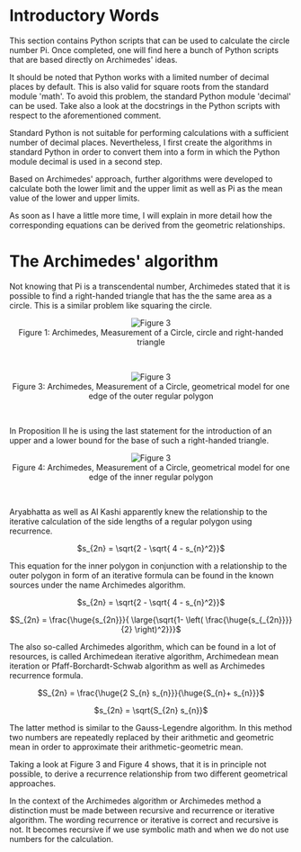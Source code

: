 # Introductory Words

This section contains Python scripts that can be used to calculate the circle number Pi. Once completed, one will find here a bunch of Python scripts that are based directly on Archimedes' ideas.

It should be noted that Python works with a limited number of decimal places by default. This is also valid for square roots from the standard module 'math'. To avoid this problem, the standard Python module 'decimal' can be used. Take also a look at the docstrings in the Python scripts with respect to the aforementioned comment.

Standard Python is not suitable for performing calculations with a sufficient number of decimal places. Nevertheless, I first create the algorithms in standard Python in order to convert them into a form in which the Python module decimal is used in a second step. 

Based on Archimedes' approach, further algorithms were developed to calculate both the lower limit and the upper limit as well as Pi as the mean value of the lower and upper limits.

As soon as I have a little more time, I will explain in more detail how the corresponding equations can be derived from the geometric relationships. 

# The Archimedes' algorithm

Not knowing that Pi is a transcendental number, Archimedes stated that it is possible to find a right-handed triangle that has the the same area as a circle. This is a similar problem like squaring the circle.     

<p align="center">
<img src="\images/archimedes_figure1.png" alt="Figure 3"><br/>
Figure 1: Archimedes, Measurement of a Circle, circle and right-handed triangle
</p>
<br/>

<p align="center">
<img src="\images/archimedes_figure3.png" alt="Figure 3"><br/>
Figure 3: Archimedes, Measurement of a Circle, geometrical model for one edge of the outer regular polygon
</p>
<br/>

In Proposition II he is using the last statement for the introduction of an upper and a lower bound for the base of such a right-handed triangle.

<p align="center">
<img src="\images/archimedes_figure4.png" alt="Figure 3"><br/>
Figure 4: Archimedes, Measurement of a Circle, geometrical model for one edge of the inner regular polygon
</p>
<br/>

Aryabhatta as well as Al Kashi apparently knew the relationship to the iterative calculation of the side lengths of a regular polygon using recurrence.

<p align="center">
$s_{2n} = \sqrt{2 - \sqrt{ 4 - s_{n}^2}}$
</p>

This equation for the inner polygon in conjunction with a relationship to the outer polygon in form of an iterative formula can be found in the known sources under the name Archimedes algorithm.

<p align="center">
$s_{2n} = \sqrt{2 - \sqrt{ 4 - s_{n}^2}}$
</p>

<p align="center">
$S_{2n} = \frac{\huge{s_{2n}}}{
  \large{\sqrt{1- \left( \frac{\huge{s_{_{2n}}}}{2} \right)^2}}}$
</p>

The also so-called Archimedes algorithm, which can be found in a lot of resources, is called Archimedean iterative algorithm, Archimedean mean iteration or Pfaff-Borchardt-Schwab algorithm as well as Archimedes recurrence formula.

<p align="center">
$S_{2n} = \frac{\huge{2 S_{n} s_{n}}}{\huge{S_{n}+ s_{n}}}$
</p>

<p align="center">
$s_{2n} = \sqrt{S_{2n} s_{n}}$
</p>

The latter method is similar to the Gauss-Legendre algorithm. In this method two numbers are repeatedly replaced by their arithmetic and geometric mean in order to approximate their arithmetic-geometric mean.

Taking a look at Figure 3 and Figure 4 shows, that it is in principle not possible, to derive a recurrence relationship from two different geometrical approaches.

In the context of the Archimedes algorithm or Archimedes method a distinction must be made between recursive and recurrence or iterative algorithm. The wording recurrence or iterative is correct and recursive is not. It becomes recursive if we use symbolic math and when we do not use numbers for the calculation. 
